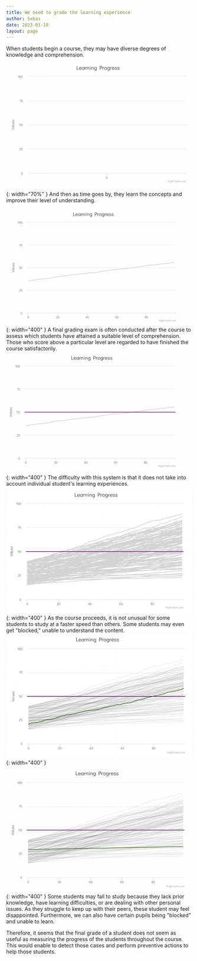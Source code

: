 ```yaml
---
title: We need to grade the learning experience
author: Sebas
date: 2023-01-10
layout: page
---
```


When students begin a course, they may have diverse degrees of knowledge and comprehension. 
![](/assets/images/2023-01-10-learning-exp-img/nostudent.png){: width="70%" }
And then as time goes by, they learn the concepts and improve their level of understanding.
![](/assets/images/2023-01-10-learning-exp-img/onestudent.png){: width="400" }
A final grading exam is often conducted after the course to assess which students have attained a suitable level of comprehension. Those who score above a particular level are regarded to have finished the course satisfactorily.
![](/assets/images/2023-01-10-learning-exp-img/onestudentgrade.png){: width="400" }
The difficulty with this system is that it does not take into account individual student's learning experiences. 
![](/assets/images/2023-01-10-learning-exp-img/manystudent.png){: width="400" }
As the course proceeds, it is not unusual for some students to study at a faster speed than others. Some students may even get "blocked," unable to understand the content.
![](/assets/images/2023-01-10-learning-exp-img/faststudent.png){: width="400" }
![](/assets/images/2023-01-10-learning-exp-img/slowstudent.png){: width="400" }
Some students may fail to study because they lack prior knowledge, have learning difficulties, or are dealing with other personal issues. As they struggle to keep up with their peers, these student may feel disappointed. Furthermore, we can also have certain pupils being "blocked" and unable to learn. 

Therefore, it seems that the final grade of a student does not seem as useful as measuring the progress of the students throughout the course. This would enable to detect those cases and perform preventive actions to help those students.